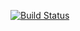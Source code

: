 [![Build Status](https://travis-ci.org/peyrone/CrawlerApp.svg?branch=master)](https://travis-ci.org/peyrone/CrawlerApp)
